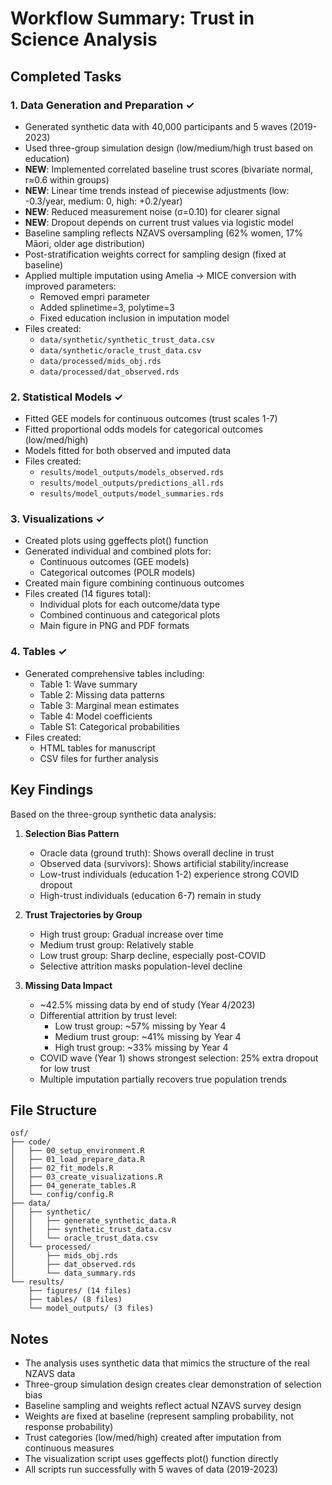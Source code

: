 # Workflow Summary: Trust in Science Analysis

## Completed Tasks

### 1. Data Generation and Preparation ✓
- Generated synthetic data with 40,000 participants and 5 waves (2019-2023)
- Used three-group simulation design (low/medium/high trust based on education)
- **NEW**: Implemented correlated baseline trust scores (bivariate normal, r≈0.6 within groups)
- **NEW**: Linear time trends instead of piecewise adjustments (low: -0.3/year, medium: 0, high: +0.2/year)
- **NEW**: Reduced measurement noise (σ=0.10) for clearer signal
- **NEW**: Dropout depends on current trust values via logistic model
- Baseline sampling reflects NZAVS oversampling (62% women, 17% Māori, older age distribution)
- Post-stratification weights correct for sampling design (fixed at baseline)
- Applied multiple imputation using Amelia → MICE conversion with improved parameters:
  - Removed empri parameter
  - Added splinetime=3, polytime=3
  - Fixed education inclusion in imputation model
- Files created:
  - `data/synthetic/synthetic_trust_data.csv`
  - `data/synthetic/oracle_trust_data.csv`
  - `data/processed/mids_obj.rds`
  - `data/processed/dat_observed.rds`

### 2. Statistical Models ✓
- Fitted GEE models for continuous outcomes (trust scales 1-7)
- Fitted proportional odds models for categorical outcomes (low/med/high)
- Models fitted for both observed and imputed data
- Files created:
  - `results/model_outputs/models_observed.rds`
  - `results/model_outputs/predictions_all.rds`
  - `results/model_outputs/model_summaries.rds`

### 3. Visualizations ✓
- Created plots using ggeffects plot() function
- Generated individual and combined plots for:
  - Continuous outcomes (GEE models)
  - Categorical outcomes (POLR models)
- Created main figure combining continuous outcomes
- Files created (14 figures total):
  - Individual plots for each outcome/data type
  - Combined continuous and categorical plots
  - Main figure in PNG and PDF formats

### 4. Tables ✓
- Generated comprehensive tables including:
  - Table 1: Wave summary
  - Table 2: Missing data patterns
  - Table 3: Marginal mean estimates
  - Table 4: Model coefficients
  - Table S1: Categorical probabilities
- Files created:
  - HTML tables for manuscript
  - CSV files for further analysis

## Key Findings

Based on the three-group synthetic data analysis:

1. **Selection Bias Pattern**
   - Oracle data (ground truth): Shows overall decline in trust
   - Observed data (survivors): Shows artificial stability/increase
   - Low-trust individuals (education 1-2) experience strong COVID dropout
   - High-trust individuals (education 6-7) remain in study

2. **Trust Trajectories by Group**
   - High trust group: Gradual increase over time
   - Medium trust group: Relatively stable
   - Low trust group: Sharp decline, especially post-COVID
   - Selective attrition masks population-level decline

3. **Missing Data Impact**
   - ~42.5% missing data by end of study (Year 4/2023)
   - Differential attrition by trust level:
     - Low trust group: ~57% missing by Year 4
     - Medium trust group: ~41% missing by Year 4  
     - High trust group: ~33% missing by Year 4
   - COVID wave (Year 1) shows strongest selection: 25% extra dropout for low trust
   - Multiple imputation partially recovers true population trends

## File Structure

```
osf/
├── code/
│   ├── 00_setup_environment.R
│   ├── 01_load_prepare_data.R
│   ├── 02_fit_models.R
│   ├── 03_create_visualizations.R
│   ├── 04_generate_tables.R
│   └── config/config.R
├── data/
│   ├── synthetic/
│   │   ├── generate_synthetic_data.R
│   │   ├── synthetic_trust_data.csv
│   │   └── oracle_trust_data.csv
│   └── processed/
│       ├── mids_obj.rds
│       ├── dat_observed.rds
│       └── data_summary.rds
└── results/
    ├── figures/ (14 files)
    ├── tables/ (8 files)
    └── model_outputs/ (3 files)
```

## Notes

- The analysis uses synthetic data that mimics the structure of the real NZAVS data
- Three-group simulation design creates clear demonstration of selection bias
- Baseline sampling and weights reflect actual NZAVS survey design
- Weights are fixed at baseline (represent sampling probability, not response probability)
- Trust categories (low/med/high) created after imputation from continuous measures
- The visualization script uses ggeffects plot() function directly
- All scripts run successfully with 5 waves of data (2019-2023)